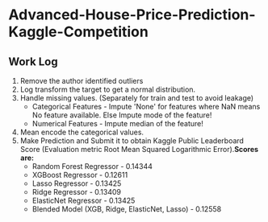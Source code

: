 # Advanced-House-Price-Prediction-Kaggle-Competition
## Work Log 
1. Remove the author identified outliers
2. Log transform the target to get a normal distribution. 
1. Handle missing values. (Separately for train and test to avoid leakage) 
    * Categorical Features - Impute 'None' for features where NaN means No feature available. Else Impute mode of the feature!  
    * Numerical Features - Impute median of the feature!  
2. Mean encode the categorical values.  
3. Make Prediction and Submit it to obtain Kaggle Public Leaderboard Score (Evaluation metric Root Mean Squared Logarithmic Error).**Scores are:**
    * Random Forest Regressor - 0.14344
    * XGBoost Regressor - 0.12611
    * Lasso Regressor - 0.13425
    * Ridge Regressor - 0.13409
    * ElasticNet Regressor - 0.13425
    * Blended Model (XGB, Ridge, ElasticNet, Lasso) - 0.12558




    
    
